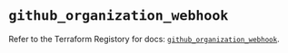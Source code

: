 # `github_organization_webhook`

Refer to the Terraform Registory for docs: [`github_organization_webhook`](https://registry.terraform.io/providers/integrations/github/5.23.0/docs/resources/organization_webhook).
